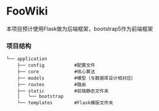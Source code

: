 # FooWiki

本项目预计使用Flask做为后端框架，bootstrap5作为前端框架

### 项目结构
```
└── application
    ├── config           #配置文件
    ├── core             #核心算法
    ├── models           #模型（与数据库设计相对应）
    ├── routes           #路由
    ├── static           #前端静态文件夹
    │   └── bootstrap
    └── templates        #Flask模版文件夹